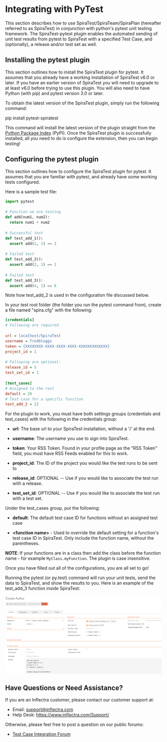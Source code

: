 # Integrating with PyTest

This section describes how to use SpiraTest/SpiraTeam/SpiraPlan
(hereafter referred to as SpiraTest) in conjunction with python's pytest
unit testing framework. The SpiraTest-pytest plugin enables the
automated sending of unit test results from pytest to SpiraTest with a
specified Test Case, and (optionally), a release and/or test set as
well.

## Installing the pytest plugin

This section outlines how to install the SpiraTest plugin for pytest. It
assumes that you already have a working installation of SpiraTest v6.0
or later. If you have an earlier version of SpiraTest you will need to
upgrade to at least v6.0 before trying to use this plugin. You will also
need to have Python (with pip) and pytest version 3.0 or later.

To obtain the latest version of the SpiraTest plugin, simply run the
following command:

pip install pytest-spiratest

This command will install the latest version of the plugin straight from
the [Python Package Index](https://pypi.org/project/pytest-spiratest/)
(PyPI). Once the SpiraTest plugin is successfully installed, all you
need to do is configure the extension, then you can begin testing!

## Configuring the pytest plugin

This section outlines how to configure the SpiraTest plugin for pytest.
It assumes that you are familiar with pytest, and already have some
working tests configured.

Here is a sample test file:

```python
import pytest

# Function we are testing
def add(num1, num2):
  return num1 + num2

# Successful test
def test_add_1():
  assert add(1, 1) == 2

# Failed test
def test_add_2():
  assert add(2, 1) == 2

# Failed test
def test_add_3():
  assert add(4, 1) == 6
```

Note how test_add_2 is used in the configuration file discussed below.

In your test root folder (the folder you run the pytest command from),
create a file named "spira.cfg" with the following:

```cfg
[credentials]
# Following are required

url = localhost/SpiraTest
username = fredbloggs
token = {XXXXXXXX-XXXX-XXXX-XXXX-XXXXXXXXXXXXX}
project_id = 1

# Following are optional:
release_id = 5
test_set_id = 1

[test_cases]
# Assigned to the rest
default = 20
# Test case for a specific function
test_add_2 = 22
```

For the plugin to work, you must have both settings groups (credentials
and test_cases) with the following in the credentials group:

- **url**: The base url to your SpiraTest installation, without a '/' at
the end.

- **username**: The username you use to sign into SpiraTest.

- **token**: Your RSS Token. Found in your profile page as the "RSS
Token" field, you must have RSS Feeds enabled for this to work.

- **project_id**: The ID of the project you would like the test runs to
be sent to

- **release_id**: OPTIONAL -- Use if you would like to associate the
test run with a release.

- **test_set_id**: OPTIONAL -- Use if you would like to associate the
test run with a test set.

Under the test_cases group, put the following:

- **default**: The default test case ID for functions without an
assigned test case

- **\<function name>** - Used to override the default setting for a
function's test case ID in SpiraTest. Only include the function name,
without the parentheses. 

**NOTE**: If your functions are in a class then add the class before the function name - for example `MyClass.myFunction`. The plugin is case insensitive.

Once you have filled out all of the configurations, you are all set to
go!

Running the pytest (or py.test) command will run your unit tests, send
the data to SpiraTest, and show the results to you. Here is an example
of the test_add_3 function inside SpiraTest:

![](img/Integrating_with_PyTest_16.png)




## Have Questions or Need Assistance?
If you are an Inflectra customer, please contact our customer support at:
- Email: support@inflectra.com
- Help Desk: https://www.inflectra.com/Support/

Otherwise, please feel free to post a question on our public forums:
- [Test Case Integration Forum](https://www.inflectra.com/Support/Forum/integrations/unit-testing/List.aspx)